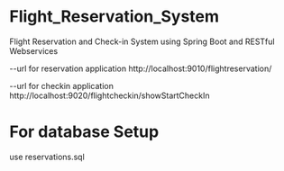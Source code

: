 # Flight_Reservation_System
Flight Reservation and Check-in System using Spring Boot and RESTful Webservices


--url for reservation application
http://localhost:9010/flightreservation/


--url for checkin application
http://localhost:9020/flightcheckin/showStartCheckIn

# For database Setup
use reservations.sql


